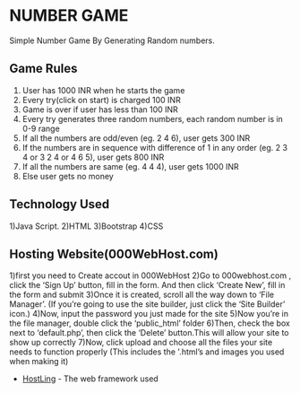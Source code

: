 # NUMBER GAME 
  Simple Number Game By Generating Random numbers.

## Game Rules 
 
 1) User has 1000 INR when he starts the game 
 2) Every try(click on start) is charged 100 INR 
 3) Game is over if user has less than 100 INR 
 4) Every try generates three random numbers, each random number is in 0-9 range 
 5) If all the numbers are odd/even (eg. 2 4 6), user gets 300 INR 
 6) If the numbers are in sequence with difference of 1 in any order (eg. 2 3 4 or 3 2 4 or 4 6 5), user gets 800 INR 
 7) If all the numbers are same (eg. 4 4 4), user gets 1000 INR 
 8) Else user gets no money 

## Technology Used  
 1)Java Script. 
 2)HTML 
 3)Bootstrap 
 4)CSS 
 
## Hosting Website(000WebHost.com)
  
  1)first you need to Create accout in 000WebHost 
  2)Go to 000webhost.com , click the ‘Sign Up’ button, fill in the form. And then click ‘Create New’, fill in the form and submit 
  3)Once it is created, scroll all the way down to ‘File Manager’. (If you’re going to use the site builder, just click the ‘Site Builder’    icon.) 
  4)Now, input the password you just made for the site 
  5)Now you’re in the file manager, double click the ‘public_html’ folder 
  6)Then, check the box next to ‘default.php’, then click the ‘Delete’ button.This will allow your site to show up correctly 
  7)Now, click upload and choose all the files your site needs to function properly (This includes the '.html’s and images you used when       making it) 
    
 * [HostLing](https://adarshshetty723.000webhostapp.com/) - The web framework used 
 
